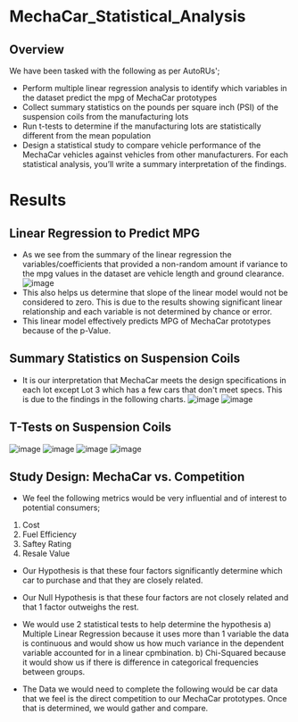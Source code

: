 # MechaCar_Statistical_Analysis

## Overview

We have been tasked with the following as per AutoRUs';
* Perform multiple linear regression analysis to identify which variables in the dataset predict the mpg of MechaCar prototypes
* Collect summary statistics on the pounds per square inch (PSI) of the suspension coils from the manufacturing lots
* Run t-tests to determine if the manufacturing lots are statistically different from the mean population
* Design a statistical study to compare vehicle performance of the MechaCar vehicles against vehicles from other manufacturers. For each statistical analysis, you’ll write a         summary interpretation of the findings.

# Results

## Linear Regression to Predict MPG
 * As we see from the summary of the linear regression the variables/coefficients that provided a non-random amount if variance to the mpg values in the dataset are vehicle length and ground clearance.
![image](https://user-images.githubusercontent.com/76462602/114277184-282e6380-99f8-11eb-9ae2-aa83047f7b2f.png)
* This also helps us determine that slope of the linear model would not be considered to zero. This is due to the results showing significant linear relationship and each variable is not determined by chance or error.
* This linear model effectively predicts MPG of MechaCar prototypes because of the p-Value.

## Summary Statistics on Suspension Coils
* It is our interpretation that MechaCar meets the design specifications in each lot except Lot 3 which has a few cars that don't meet specs. This is due to the findings in the following charts. 
![image](https://user-images.githubusercontent.com/76462602/114277746-8b20fa00-99fa-11eb-916a-5881fa0b02ba.png)
![image](https://user-images.githubusercontent.com/76462602/114277780-a855c880-99fa-11eb-9baa-da7b26095168.png)

## T-Tests on Suspension Coils

![image](https://user-images.githubusercontent.com/76462602/114277978-90cb0f80-99fb-11eb-8f48-89f50adb5917.png)
![image](https://user-images.githubusercontent.com/76462602/114277991-a0e2ef00-99fb-11eb-8a96-f31bf994dbfa.png)
![image](https://user-images.githubusercontent.com/76462602/114278012-bbb56380-99fb-11eb-98e5-7493db27a428.png)
![image](https://user-images.githubusercontent.com/76462602/114278036-d091f700-99fb-11eb-946f-a020f18dc4e5.png)

## Study Design: MechaCar vs. Competition
* We feel the following metrics would be very influential and of interest to potential consumers;
 1) Cost
 2) Fuel Efficiency
 3) Saftey Rating
 4) Resale Value

* Our Hypothesis is that these four factors significantly determine which car to purchase and that they are closely related.
* Our Null Hypothesis is that these four factors are not closely related and that 1 factor outweighs the rest.

* We would use 2 statistical tests to help determine the hypothesis
 a) Multiple Linear Regression because it uses more than 1 variable the data is continuous and would show us how much variance in the dependent variable accounted for in a linear cpmbination.
 b) Chi-Squared because it would show us if there is difference in categorical frequencies between groups.
 
 * The Data we would need to complete the following would be car data that we feel is the direct competition to our MechaCar prototypes. Once that is determined, we would gather and compare.

